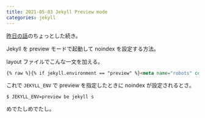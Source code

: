 ```yaml
---
title: 2021-05-03 Jekyll Preview mode
categories: jekyll
---
```


[昨日の話](/2021-05-02)のちょっとした続き。

Jekyll を preview モードで起動して noindex を設定する方法。

layout ファイルでこんな一文を加える。

```html
{% raw %}{% if jekyll.environment == "preview" %}<meta name="robots" content="noindex">{% endif %}{% endraw %}
```

これで `JEKYLL_ENV` で preview を指定したときに noindex が設定されるとさ。

```console
$ JEKYLL_ENV=preview be jekyll s
```

めでたしめでたし。
